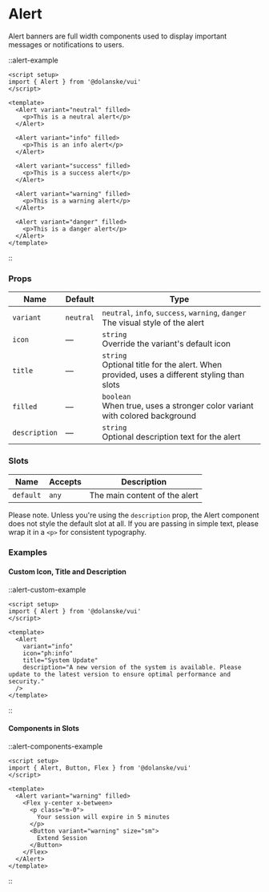 # Alert

Alert banners are full width components used to display important messages or notifications to users.

::alert-example

```vue
<script setup>
import { Alert } from '@dolanske/vui'
</script>

<template>
  <Alert variant="neutral" filled>
    <p>This is a neutral alert</p>
  </Alert>

  <Alert variant="info" filled>
    <p>This is an info alert</p>
  </Alert>

  <Alert variant="success" filled>
    <p>This is a success alert</p>
  </Alert>

  <Alert variant="warning" filled>
    <p>This is a warning alert</p>
  </Alert>

  <Alert variant="danger" filled>
    <p>This is a danger alert</p>
  </Alert>
</template>
```

::

### Props

| Name          | Default   | Type                                                                                           |
| ------------- | --------- | ---------------------------------------------------------------------------------------------- |
| `variant`     | `neutral` | `neutral`, `info`, `success`, `warning`, `danger` <br> The visual style of the alert           |
| `icon`        | —         | `string` <br> Override the variant's default icon                                              |
| `title`       | —         | `string` <br> Optional title for the alert. When provided, uses a different styling than slots |
| `filled`      | —         | `boolean` <br> When true, uses a stronger color variant with colored background                |
| `description` | —         | `string` <br> Optional description text for the alert                                          |

### Slots

| Name      | Accepts | Description                   |
| --------- | ------- | ----------------------------- |
| `default` | `any`   | The main content of the alert |

Please note. Unless you're using the `description` prop, the Alert component does not style the default slot at all. If you are passing in simple text, please wrap it in a `<p>` for consistent typography.

### Examples

#### Custom Icon, Title and Description

::alert-custom-example

```vue
<script setup>
import { Alert } from '@dolanske/vui'
</script>

<template>
  <Alert
    variant="info"
    icon="ph:info"
    title="System Update"
    description="A new version of the system is available. Please update to the latest version to ensure optimal performance and security."
  />
</template>
```

::

#### Components in Slots

::alert-components-example

```vue
<script setup>
import { Alert, Button, Flex } from '@dolanske/vui'
</script>

<template>
  <Alert variant="warning" filled>
    <Flex y-center x-between>
      <p class="m-0">
        Your session will expire in 5 minutes
      </p>
      <Button variant="warning" size="sm">
        Extend Session
      </Button>
    </Flex>
  </Alert>
</template>
```

::
